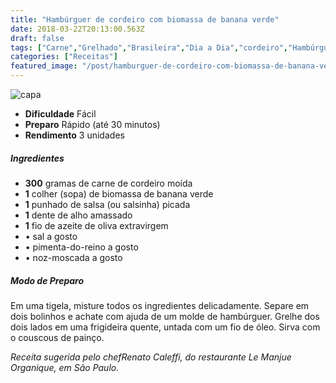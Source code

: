 ```yaml
---
title: "Hambúrguer de cordeiro com biomassa de banana verde"
date: 2018-03-22T20:13:00.563Z
draft: false
tags: ["Carne","Grelhado","Brasileira","Dia a Dia","cordeiro","Hambúrguer","Receitas","Receitas com carne","Receitas simples e fáceis"]
categories: ["Receitas"]
featured_image: "/post/hamburguer-de-cordeiro-com-biomassa-de-banana-verde.31e01d0e.jpg"
---
```


![capa](/post/hamburguer-de-cordeiro-com-biomassa-de-banana-verde.31e01d0e.jpg)

*   **Dificuldade** Fácil
*   **Preparo** Rápido (até 30 minutos)
*   **Rendimento** 3 unidades

##### Ingredientes

*   **300** gramas de carne de cordeiro moída
*   **1** colher (sopa) de biomassa de banana verde
*   **1** punhado de salsa (ou salsinha) picada
*   **1** dente de alho amassado
*   **1** fio de azeite de oliva extravirgem
*   • sal a gosto
*   • pimenta-do-reino a gosto
*   • noz-moscada a gosto

##### Modo de Preparo

Em uma tigela, misture todos os ingredientes delicadamente. Separe em dois bolinhos e achate com ajuda de um molde de hambúrguer. Grelhe dos dois lados em uma frigideira quente, untada com um fio de óleo. Sirva com o couscous de painço.

_Receita sugerida pelo chefRenato Caleffi, do restaurante Le Manjue Organique, em São Paulo._
